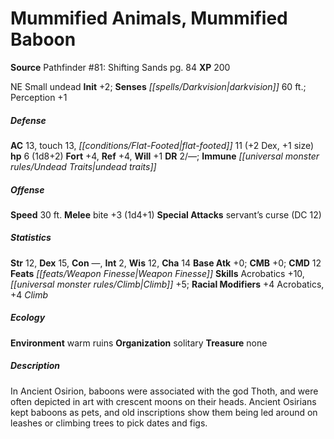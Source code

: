 ﻿---
cssclass: [monsters]
title1: Mummified Animals, Mummified Baboon
title2: Mummified Baboon
CR: 1/2
sources:
- name: 'Pathfinder #81: Shifting Sands'
  page: 84
  link: http://paizo.com/products/btpy92qb
XP: 200
alignment: NE
size: Small
type: undead
initiative:
  bonus: 2
senses:
  darkvision: 60
AC:
  AC: 13
  touch: 13
  flat_footed: 11
  components:
    dex: 2
    size: 1
HP:
  HP: 6
  long: 1d8+2
saves:
  fort: 4
  ref: 4
  will: 1
DR:
- amount: 2
  weakness: '-'
immunities:
- undead traits
speeds:
  base: 30
attacks:
  melee:
  - - text: bite +3 (1d4+1)
      entries:
      - - damage: 1d4+1
      attack: bite
      bonus:
      - 3
  special:
  - servant's curse (DC 12)
ability_scores:
  STR: 12
  DEX: 15
  CON:
  INT: 2
  WIS: 12
  CHA: 14
BAB: 0
CMB: 0
CMD: 12
feats:
- name: Weapon Finesse
skills:
  Acrobatics: 10
  Climb: 5
  Perception: 1
  _racial_mods:
    Acrobatics:
      _: 4
    Climb:
      _: 4
ecology:
  environment: warm ruins
  organization: solitary
  treasure_type: none
desc_long: In Ancient Osirion, baboons were associated with the god Thoth, and were
  often depicted in art with crescent moons on their heads. Ancient Osirians kept
  baboons as pets, and old inscriptions show them being led around on leashes or climbing
  trees to pick dates and figs.

---

# Mummified Animals, Mummified Baboon

**Source** Pathfinder #81: Shifting Sands pg. 84
**XP** 200

NE Small undead
**Init** +2; **Senses** _[[spells/Darkvision|darkvision]]_ 60 ft.; Perception +1

##### Defense

**AC** 13, touch 13, _[[conditions/Flat-Footed|flat-footed]]_ 11 (+2 Dex, +1 size)
**hp** 6 (1d8+2)
**Fort** +4, **Ref** +4, **Will** +1
**DR** 2/—; **Immune** _[[universal monster rules/Undead Traits|undead traits]]_

##### Offense
**Speed** 30 ft.
**Melee** bite +3 (1d4+1)
**Special Attacks** servant’s curse (DC 12)

##### Statistics
**Str** 12, **Dex** 15, **Con** —, **Int** 2, **Wis** 12, **Cha** 14
**Base Atk** +0; **CMB** +0; **CMD** 12
**Feats** _[[feats/Weapon Finesse|Weapon Finesse]]_
**Skills** Acrobatics +10, _[[universal monster rules/Climb|Climb]]_ +5; **Racial Modifiers** +4 Acrobatics, +4 _Climb_

##### Ecology

**Environment** warm ruins
**Organization** solitary
**Treasure** none

##### Description

In Ancient Osirion, baboons were associated with the god Thoth, and were often depicted in art with crescent moons on their heads. Ancient Osirians kept baboons as pets, and old inscriptions show them being led around on leashes or climbing trees to pick dates and figs.